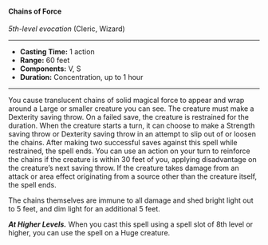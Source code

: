 #### Chains of Force
*5th-level evocation* (Cleric, Wizard)
___
- **Casting Time:** 1 action
- **Range:** 60 feet
- **Components:** V, S
- **Duration:** Concentration, up to 1 hour
---
You cause translucent chains of solid magical force to appear and wrap around a Large or smaller creature you can see. The creature must make a Dexterity saving throw. On a failed save, the creature is restrained for the duration. When the creature starts a turn, it can choose to make a Strength saving throw or Dexterity saving throw in an attempt to slip out of or loosen the chains. After making two successful saves against this spell while restrained, the spell ends. You can use an action on your turn to reinforce the chains if the creature is within 30 feet of you, applying disadvantage on the creature’s next saving throw. If the creature takes damage from an attack or area effect originating from a source other than the creature itself, the spell ends.

The chains themselves are immune to all damage and shed bright light out to 5 feet, and dim light for an additional 5 feet.

***At Higher Levels.*** When you cast this spell using a spell slot of 8th level or higher, you can use the spell on a Huge creature.
